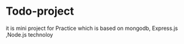 # Todo-project
it is mini project for Practice which is based on mongodb, Express.js ,Node.js technoloy
